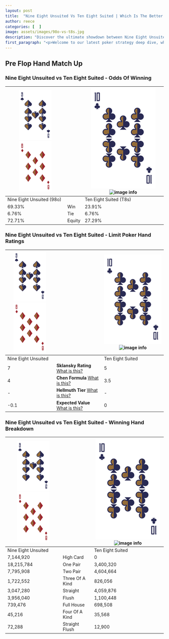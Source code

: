 ```yaml
---
layout: post
title:  "Nine Eight Unsuited Vs Ten Eight Suited | Which Is The Better Hand In Poker? A Complete Guide"
author: reece
categories: [  ]
image: assets/images/98o-vs-t8s.jpg
description: "Discover the ultimate showdown between Nine Eight Unsuited and Ten Eight Suited in poker! Uncover the odds, strategies, and scenarios where one hand triumphs over the other. Get ready to up your poker game with this thrilling analysis."
first_paragraph: "<p>Welcome to our latest poker strategy deep dive, where we're pitting two distinct hands against each other in a high-stakes showdown: Nine Eight Unsuited vs Ten Eight Suited.</p><p>In the dynamic world of poker, every decision counts, and knowing which hand holds the upper hand is key to your success at the table.</p><p>In this article, we'll dissect these two hands, explore the scenarios where one dominates the other, and equip you with the knowledge to make strategic choices that can tip the odds in your favor.</p><p>Get ready to unravel the intriguing dynamics of these poker hands and elevate your game to new heights.</p>"
---
```




[comment]: # (sp0)

## Pre Flop Hand Match Up

<div class="table hand-ratings" markdown="1"> 



### Nine Eight Unsuited vs Ten Eight Suited - Odds Of Winning


    
| ![image info](assets/images/hand1/9.png) ![image info](assets/images/hand1/8o.png) |  | ![image info](assets/images/hand2/T.png) ![image info](assets/images/hand2/8s.png) |
| -------- | -------- | -------- |
| Nine Eight Unsuited (98o) |  | Ten Eight Suited (T8s) |
| 69.33% | Win | 23.91% |
| 6.76% | Tie | 6.76% |
| 72.71% | Equity | 27.29% |




[comment]: # (sp1)



### Nine Eight Unsuited vs Ten Eight Suited - Limit Poker Hand Ratings


    
| ![image info](assets/images/hand1/9.png) ![image info](assets/images/hand1/8o.png) |  | ![image info](assets/images/hand2/T.png) ![image info](assets/images/hand2/8s.png) |
| -------- | -------- | -------- |
| Nine Eight Unsuited |  | Ten Eight Suited |
| 7 | **Sklansky Rating** [What is this?](/sklansky-rating-explained) | 5 |
| 4 | **Chen Formula** [What is this?](/chen-formula-explained) | 3.5 |
| - | **Hellmuth Tier** [What is this?](/Hellmuth-tier-explained) | - |
| -0.1 | **Expected Value** [What is this?](/expected-value-explained) | 0 |




[comment]: # (sp2)



### Nine Eight Unsuited vs Ten Eight Suited - Winning Hand Breakdown


    
| ![image info](assets/images/hand1/9.png) ![image info](assets/images/hand1/8o.png) |  | ![image info](assets/images/hand2/T.png) ![image info](assets/images/hand2/8s.png) |
| -------- | -------- | -------- |
| Nine Eight Unsuited |  | Ten Eight Suited |
| 7,144,920 | High Card | 0 |
| 18,215,784 | One Pair | 3,400,320 |
| 7,795,908 | Two Pair | 4,604,664 |
| 1,722,552 | Three Of A Kind | 826,056 |
| 3,047,280 | Straight | 4,059,876 |
| 3,956,040 | Flush | 1,100,448 |
| 739,476 | Full House | 698,508 |
| 45,216 | Four Of A Kind | 35,568 |
| 72,288 | Straight Flush | 12,900 |




[comment]: # (sp3)



</div>

[comment]: # (sp4)



[comment]: # (sp5)

